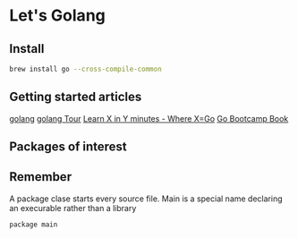 # Let's Golang

## Install
```bash
brew install go --cross-compile-common
```

## Getting started articles

[golang](https://golang.org)
[golang Tour](https://tour.golang.org/)
[Learn X in Y minutes - Where X=Go](https://learnxinyminutes.com/docs/go/)
[Go Bootcamp Book](http://www.golangbootcamp.com/book)


## Packages of interest

## Remember

A package clase starts every source file. Main is a special name declaring an
execurable rather than a library

```golang
package main

```


